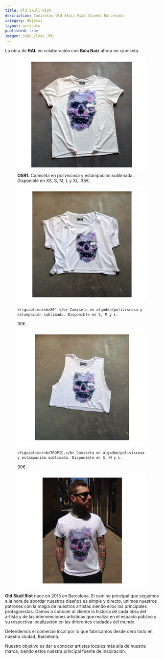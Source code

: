 ```yaml
---
title: Old Skull Riot
description: Camisetas Old Skull Riot Diseño Barcelona
category: Objetos
layout: articulo
published: true
imagen: SKULL/logo.JPG
---
```

La obra de **RAL** en colaboración con **Bàlu Naiz** ahora en camiseta. 

<div class="figure-group">
<figure>
	<a href="/images/SKULL/OSR1.jpg"><img src="/images/SKULL/OSR1.jpg" alt="Camiseta OSR1 Old Skull Riot Diseño Barcelona"></a>
	<figcaption><b>OSR1.</b> Camiseta en poliviscosa y estampación sublimada. Disponible en XS, S, M, L y XL. 35€.</figcaption>
</figure> 


<figure>
	<a href="/images/SKULL/80.jpg"><img src="/images/SKULL/80.jpg" alt="Camiseta 80 Old Skull RioDiseño Barcelona"></a>

	<figcaption><b>80’.</b> Camiseta en algodón/poliviscosa y estampación sublimada. Disponible en S, M y L.
30€.</figcaption>
</figure>

<figure>
	<a href="/images/SKULL/TROPIC.jpg"><img src="/images/SKULL/TROPIC.jpg" alt="Camiseta TROPIC Old Skull RioDiseño Barcelona"></a>

	<figcaption><b>TROPIC.</b> Camiseta en algodón/poliviscosa y estampación sublimada. Disponible en S, M y L.
30€.</figcaption>
</figure>
 </div>

<figure>
	<a href="/images/SKULL/balucamiseta.jpg"><img src="/images/SKULL/balucamiseta.jpg" alt=" Camiseta OSR1 Old Skull Riot Diseño Barcelona "></a>
</figure>


**Old Skull Riot** nace en 2015 en Barcelona. El camino principal que seguimos a la hora de abordar nuestros diseños es simple y directo, unimos nuestros patrones con la magia de nuestros artistas siendo ellos los principales protagonistas. Damos a conocer al cliente la historia de cada obra del artista y de las intervenciones artísticas que realiza en el espacio público y su respectiva localización en las diferentes ciudades del mundo.

Defendemos el comercio local por lo que fabricamos desde cero todo en nuestra ciudad, Barcelona. 

Nuestro objetivo es dar a conocer artistas locales más allá de nuestra marca, siendo estos nuestra principal fuente de inspiración.
